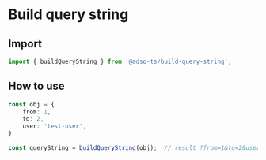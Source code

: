 # Build query string

## Import
```ts
import { buildQueryString } from '@adso-ts/build-query-string';
```

## How to use
```ts
const obj = {
    from: 1,
    to: 2,
    user: 'test-user',
}

const queryString = buildQueryString(obj);  // result ?from=1&to=2&user=test-user
```